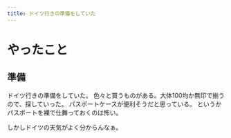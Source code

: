 ```yaml
---
title: ドイツ行きの準備をしていた
---
```


# やったこと

## 準備

ドイツ行きの準備をしていた。
色々と買うものがある。大体100均か無印で揃うので、探していった。
パスポートケースが便利そうだと思っている。
というかパスポートを裸で仕舞っておくのは怖い。

しかしドイツの天気がよく分からんなぁ。
